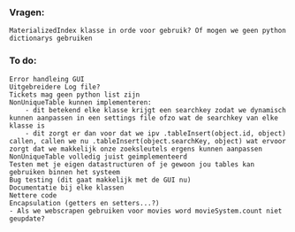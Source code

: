### Vragen:
    MaterializedIndex klasse in orde voor gebruik? Of mogen we geen python dictionarys gebruiken

### To do:
    Error handleing GUI
    Uitgebreidere Log file?
    Tickets mag geen python list zijn
    NonUniqueTable kunnen implementeren:
        - dit betekend elke klasse krijgt een searchkey zodat we dynamisch kunnen aanpassen in een settings file ofzo wat de searchkey van elke klasse is
        - dit zorgt er dan voor dat we ipv .tableInsert(object.id, object) callen, callen we nu .tableInsert(object.searchKey, object) wat ervoor zorgt dat we makkelijk onze zoeksleutels ergens kunnen aanpassen
    NonUniqueTable volledig juist geimplementeerd
    Testen met je eigen datastructuren of je gewoon jou tables kan gebruiken binnen het systeem
    Bug testing (dit gaat makkelijk met de GUI nu)
    Documentatie bij elke klassen
    Nettere code 
    Encapsulation (getters en setters...?)
    - Als we webscrapen gebruiken voor movies word movieSystem.count niet geupdate?